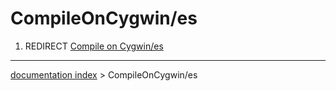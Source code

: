 # CompileOnCygwin/es
1.  REDIRECT [Compile on Cygwin/es](Compile_on_Cygwin/es.md)

---
[documentation index](../README.md) > CompileOnCygwin/es
